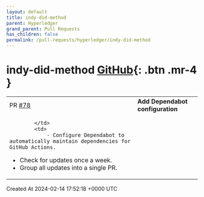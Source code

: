 ```yaml
---
layout: default
title: indy-did-method
parent: Hyperledger
grand_parent: Pull Requests
has_children: false
permalink: /pull-requests/hyperledger/indy-did-method
---
```


# indy-did-method <span class="fs-3 right-align">[GitHub](https://github.com/hyperledger/indy-did-method){: .btn .mr-4 }</span>


<div>
    <table>
        <tr>
            <td>
                PR <a href="https://github.com/hyperledger/indy-did-method/pull/78" class=".btn">#78</a>
            </td>
            <td>
                <b>
                    Add Dependabot configuration
                </b>
            </td>
        </tr>
        <tr>
            <td>
                
            </td>
            <td>
                - Configure Dependabot to automatically maintain dependencies for GitHub Actions.
  - Check for updates once a week.
  - Group all updates into a single PR.
            </td>
        </tr>
    </table>
    <div class="right-align">
        Created At 2024-02-14 17:52:18 +0000 UTC
    </div>
</div>

